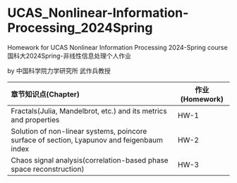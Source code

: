 # UCAS_Nonlinear-Information-Processing_2024Spring
Homework for UCAS Nonlinear Information Processing 2024-Spring course
国科大2024Spring-非线性信息处理个人作业

by 中国科学院力学研究所 武作兵教授

| 章节知识点(Chapter)                                                                                      | 作业(Homework)  | 
| :------------------------------------------------------------------------------------------------------- | ----------------| 
| Fractals(Julia, Mandelbrot, etc.) and its metrics and properties                                         | HW-1            | 
| Solution of non-linear systems, poincore surface of section, Lyapunov and feigenbaum index               | HW-2            | 
| Chaos signal analysis(correlation-based phase space reconstruction)                                      | HW-3            | 

